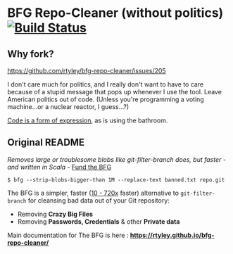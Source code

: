 BFG Repo-Cleaner (without politics) [![Build Status](https://travis-ci.org/rtyley/bfg-repo-cleaner.svg?branch=master)](https://travis-ci.org/rtyley/bfg-repo-cleaner)
================

## Why fork?

https://github.com/rtyley/bfg-repo-cleaner/issues/205

I don't care much for politics, and I really don't want to have to care because
of a stupid message that pops up whenever I use the tool. Leave American politics
out of code. (Unless you're programming a voting machine...or a nuclear reactor,
I guess...?)

[Code is a form of expression](https://github.com/rtyley/bfg-repo-cleaner/issues/205#issuecomment-285049770),
as is using the bathroom.

## Original README

_Removes large or troublesome blobs like git-filter-branch does, but faster - and written in Scala_ - [Fund the BFG](https://j.mp/fund-bfg)

```
$ bfg --strip-blobs-bigger-than 1M --replace-text banned.txt repo.git
```

The BFG is a simpler, faster ([10 - 720x](https://docs.google.com/spreadsheet/ccc?key=0AsR1d5Zpes8HdER3VGU1a3dOcmVHMmtzT2dsS2xNenc) faster)
alternative to `git-filter-branch` for cleansing bad data out of your Git repository:

* Removing **Crazy Big Files**
* Removing **Passwords, Credentials** & other **Private data**

Main documentation for The BFG is here : **https://rtyley.github.io/bfg-repo-cleaner/**
